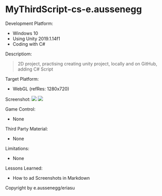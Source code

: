 # MyThirdScript-cs-e.aussenegg

Development Platform: 

  - Windows 10 
  - Using Unity 2019.1.14f1
  - Coding with C#

Descriptiom: 

>2D project,
>practising creating unity project,
>locally and on GitHub,
>adding C# Script 

  
Target Platform: 
  - WebGL (refRes: 1280x720) 
  
Screenshot:
     ![](home-pic-playmode-mythirdscript-addnumbers-cs-_1_e.aussenegg.png)
     ![](home-pic-playmode-mythirdscript-addnumbers-cs-_2_e.aussenegg.jpg)
  
Game Control: 
  - None

Third Party Material: 
  - None

Limitations: 
  - None

Lessons Learned: 
  - How to ad Screenshots in Markdown

Copyright by e.aussenegg/eriasu